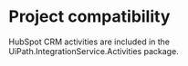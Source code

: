 ﻿# Project compatibility

HubSpot CRM activities are included in the
                UiPath.IntegrationService.Activities package.




|  |
| ---
